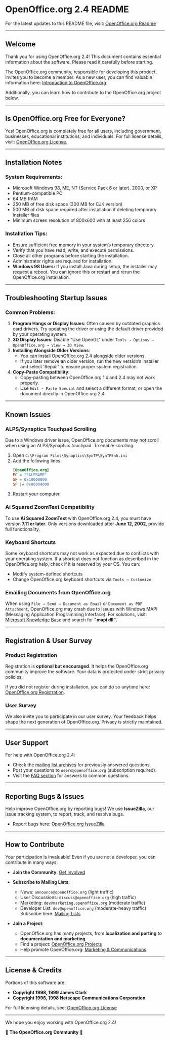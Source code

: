 # OpenOffice.org 2.4 README

For the latest updates to this README file, visit: [OpenOffice.org Readme](http://www.openoffice.org/welcome/readme.html)

---

## Welcome

Thank you for using OpenOffice.org 2.4! This document contains essential information about the software. Please read it carefully before starting.

The OpenOffice.org community, responsible for developing this product, invites you to become a member. As a new user, you can find valuable information here: [Introduction to OpenOffice.org](http://www.openoffice.org/about_us/introduction.html).

Additionally, you can learn how to contribute to the OpenOffice.org project below.

---

## Is OpenOffice.org Free for Everyone?

Yes! OpenOffice.org is completely free for all users, including government, businesses, educational institutions, and individuals. For full license details, visit: [OpenOffice.org License](http://www.openoffice.org/license.html).

---

## Installation Notes

### System Requirements:
- Microsoft Windows 98, ME, NT (Service Pack 6 or later), 2000, or XP
- Pentium-compatible PC
- 64 MB RAM
- 250 MB of free disk space (300 MB for CJK version)
- 500 MB of disk space required after installation if deleting temporary installer files
- Minimum screen resolution of 800x600 with at least 256 colors

### Installation Tips:
- Ensure sufficient free memory in your system’s temporary directory.
- Verify that you have read, write, and execute permissions.
- Close all other programs before starting the installation.
- Administrator rights are required for installation.
- **Windows 98 Users:** If you install Java during setup, the installer may request a reboot. You can ignore this or restart and rerun the OpenOffice.org installation.

---

## Troubleshooting Startup Issues

### Common Problems:
1. **Program Hangs or Display Issues**: Often caused by outdated graphics card drivers. Try updating the driver or using the default driver provided by your operating system.
2. **3D Display Issues**: Disable "Use OpenGL" under `Tools → Options → OpenOffice.org → View → 3D View`.
3. **Installing Alongside Older Versions**:
   - You can install OpenOffice.org 2.4 alongside older versions.
   - If you later remove an older version, run the new version’s installer and select 'Repair' to ensure proper system registration.
4. **Copy-Paste Compatibility**:
   - Copy-pasting between OpenOffice.org 1.x and 2.4 may not work properly.
   - Use `Edit → Paste Special` and select a different format, or open the document directly in OpenOffice.org 2.4.

---

## Known Issues

### ALPS/Synaptics Touchpad Scrolling
Due to a Windows driver issue, OpenOffice.org documents may not scroll when using an ALPS/Synaptics touchpad. To enable scrolling:
1. Open `C:\Program Files\Synaptics\SynTP\SynTPEnh.ini`
2. Add the following lines:
   ```ini
   [OpenOffice.org]
   FC = "SALFRAME"
   SF = 0x10000000
   SF |= 0x00004000
   ```
3. Restart your computer.

### Ai Squared ZoomText Compatibility
To use **Ai Squared ZoomText** with OpenOffice.org 2.4, you must have version **7.11 or later**. Only versions downloaded after **June 12, 2002**, provide full functionality.

### Keyboard Shortcuts
Some keyboard shortcuts may not work as expected due to conflicts with your operating system. If a shortcut does not function as described in the OpenOffice.org help, check if it is reserved by your OS. You can:
- Modify system-defined shortcuts
- Change OpenOffice.org keyboard shortcuts via `Tools → Customize`

### Emailing Documents from OpenOffice.org
When using `File → Send → Document as Email` or `Document as PDF Attachment`, OpenOffice.org may crash due to issues with Windows MAPI (Messaging Application Programming Interface). For solutions, visit: [Microsoft Knowledge Base](http://www.microsoft.com) and search for **"mapi dll"**.

---

## Registration & User Survey

### Product Registration
Registration is **optional but encouraged**. It helps the OpenOffice.org community improve the software. Your data is protected under strict privacy policies.

If you did not register during installation, you can do so anytime here: [OpenOffice.org Registration](http://www.openoffice.org/welcome/registration-site.html).

### User Survey
We also invite you to participate in our user survey. Your feedback helps shape the next generation of OpenOffice.org. Privacy is strictly maintained.

---

## User Support

For help with OpenOffice.org 2.4:
- Check the [mailing list archives](http://www.openoffice.org/mail_list.html) for previously answered questions.
- Post your questions to `users@openoffice.org` (subscription required).
- Visit the [FAQ section](http://user-faq.openoffice.org/) for answers to common questions.

---

## Reporting Bugs & Issues

Help improve OpenOffice.org by reporting bugs! We use **IssueZilla**, our issue tracking system, to report, track, and resolve bugs. 
- Report bugs here: [OpenOffice.org IssueZilla](http://www.openoffice.org/issuezilla)

---

## How to Contribute

Your participation is invaluable! Even if you are not a developer, you can contribute in many ways:
- **Join the Community**: [Get Involved](http://www.openoffice.org)
- **Subscribe to Mailing Lists**:
  - News: `announce@openoffice.org` (light traffic)  
  - User Discussions: `discuss@openoffice.org` (high traffic)  
  - Marketing: `dev@marketing.openoffice.org` (moderate traffic)  
  - Developer List: `dev@openoffice.org` (moderate-heavy traffic)  
  Subscribe here: [Mailing Lists](http://www.openoffice.org/mail_list.html)

- **Join a Project**:
  - OpenOffice.org has many projects, from **localization and porting** to **documentation and marketing**.
  - Find a project: [OpenOffice.org Projects](http://projects.openoffice.org/index.html)
  - Help promote OpenOffice.org: [Marketing & Communications](http://marketing.openoffice.org/contacts.html)

---

## License & Credits

Portions of this software are:
- **Copyright 1998, 1999 James Clark**
- **Copyright 1996, 1998 Netscape Communications Corporation**

For full licensing details, see: [OpenOffice.org License](http://www.openoffice.org/license.html)

---

We hope you enjoy working with OpenOffice.org 2.4!

🚀 **The OpenOffice.org Community** 🚀
